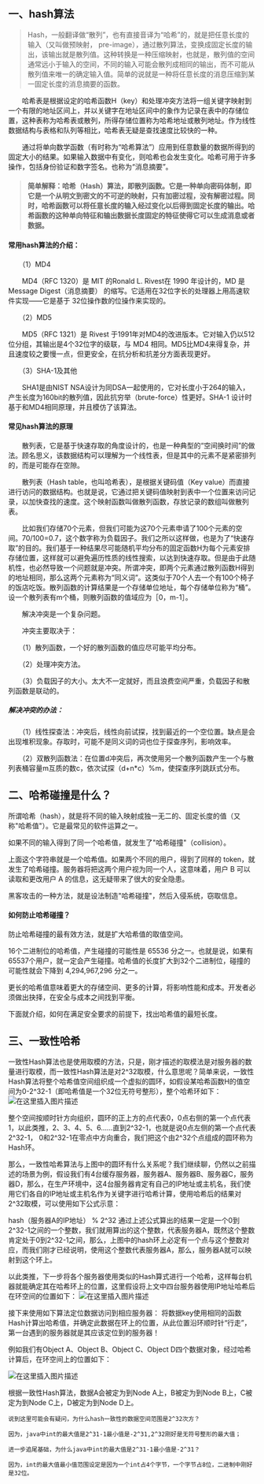 ## 一、hash算法
>Hash，一般翻译做“散列”，也有直接音译为“哈希”的，就是把任意长度的输入（又叫做预映射， pre-image），通过散列算法，变换成固定长度的输出，该输出就是散列值。这种转换是一种压缩映射，也就是，散列值的空间通常远小于输入的空间，不同的输入可能会散列成相同的输出，而不可能从散列值来唯一的确定输入值。简单的说就是一种将任意长度的消息压缩到某一固定长度的消息摘要的函数。

　　哈希表是根据设定的哈希函数H（key）和处理冲突方法将一组关键字映射到一个有限的地址区间上，并以关键字在地址区间中的象作为记录在表中的存储位置，这种表称为哈希表或散列，所得存储位置称为哈希地址或散列地址。作为线性数据结构与表格和队列等相比，哈希表无疑是查找速度比较快的一种。

　　通过将单向数学函数（有时称为“哈希算法”）应用到任意数量的数据所得到的固定大小的结果。如果输入数据中有变化，则哈希也会发生变化。哈希可用于许多操作，包括身份验证和数字签名。也称为“消息摘要”。

>#### 简单解释：哈希（Hash）算法，即散列函数。它是一种单向密码体制，即它是一个从明文到密文的不可逆的映射，只有加密过程，没有解密过程。同时，哈希函数可以将任意长度的输入经过变化以后得到固定长度的输出。哈希函数的这种单向特征和输出数据长度固定的特征使得它可以生成消息或者数据。

#### 常用hash算法的介绍：
　　（1）MD4

　　MD4（RFC 1320）是 MIT 的Ronald L. Rivest在 1990 年设计的，MD 是 Message Digest（消息摘要） 的缩写。它适用在32位字长的处理器上用高速软件实现——它是基于 32位操作数的位操作来实现的。

　　（2）MD5

　　MD5（RFC 1321）是 Rivest 于1991年对MD4的改进版本。它对输入仍以512位分组，其输出是4个32位字的级联，与 MD4 相同。MD5比MD4来得复杂，并且速度较之要慢一点，但更安全，在抗分析和抗差分方面表现更好。

　　（3）SHA-1及其他

　　SHA1是由NIST NSA设计为同DSA一起使用的，它对长度小于264的输入，产生长度为160bit的散列值，因此抗穷举（brute-force）性更好。SHA-1 设计时基于和MD4相同原理，并且模仿了该算法。

#### 常见hash算法的原理
　　散列表，它是基于快速存取的角度设计的，也是一种典型的“空间换时间”的做法。顾名思义，该数据结构可以理解为一个线性表，但是其中的元素不是紧密排列的，而是可能存在空隙。

　　散列表（Hash table，也叫哈希表），是根据关键码值（Key value）而直接进行访问的数据结构。也就是说，它通过把关键码值映射到表中一个位置来访问记录，以加快查找的速度。这个映射函数叫做散列函数，存放记录的数组叫做散列表。

　　比如我们存储70个元素，但我们可能为这70个元素申请了100个元素的空间。70/100=0.7，这个数字称为负载因子。我们之所以这样做，也是为了“快速存取”的目的。我们基于一种结果尽可能随机平均分布的固定函数H为每个元素安排存储位置，这样就可以避免遍历性质的线性搜索，以达到快速存取。但是由于此随机性，也必然导致一个问题就是冲突。所谓冲突，即两个元素通过散列函数H得到的地址相同，那么这两个元素称为“同义词”。这类似于70个人去一个有100个椅子的饭店吃饭。散列函数的计算结果是一个存储单位地址，每个存储单位称为“桶”。设一个散列表有m个桶，则散列函数的值域应为［0，m-1］。

　　解决冲突是一个复杂问题。

　　冲突主要取决于：

　　（1）散列函数，一个好的散列函数的值应尽可能平均分布。

　　（2）处理冲突方法。

　　（3）负载因子的大小。太大不一定就好，而且浪费空间严重，负载因子和散列函数是联动的。

##### 解决冲突的办法：

　　（1）线性探查法：冲突后，线性向前试探，找到最近的一个空位置。缺点是会出现堆积现象。存取时，可能不是同义词的词也位于探查序列，影响效率。

　　（2）双散列函数法：在位置d冲突后，再次使用另一个散列函数产生一个与散列表桶容量m互质的数c，依次试探（d+n*c）%m，使探查序列跳跃式分布。


## 二、哈希碰撞是什么？

所谓哈希（hash），就是将不同的输入映射成独一无二的、固定长度的值（又称"哈希值"）。它是最常见的软件运算之一。

如果不同的输入得到了同一个哈希值，就发生了"哈希碰撞"（collision）。

上面这个字符串就是一个哈希值。如果两个不同的用户，得到了同样的 token，就发生了哈希碰撞。服务器将把这两个用户视为同一个人，这意味着，用户 B 可以读取和更改用户 A 的信息，这无疑带来了很大的安全隐患。

黑客攻击的一种方法，就是设法制造"哈希碰撞"，然后入侵系统，窃取信息。

#### 如何防止哈希碰撞？
防止哈希碰撞的最有效方法，就是扩大哈希值的取值空间。

16个二进制位的哈希值，产生碰撞的可能性是 65536 分之一。也就是说，如果有65537个用户，就一定会产生碰撞。哈希值的长度扩大到32个二进制位，碰撞的可能性就会下降到 4,294,967,296 分之一。

更长的哈希值意味着更大的存储空间、更多的计算，将影响性能和成本。开发者必须做出抉择，在安全与成本之间找到平衡。

下面就介绍，如何在满足安全要求的前提下，找出哈希值的最短长度。

## 三、一致性哈希

一致性Hash算法也是使用取模的方法，只是，刚才描述的取模法是对服务器的数量进行取模，而一致性Hash算法是对2^32取模，什么意思呢？简单来说，一致性Hash算法将整个哈希值空间组织成一个虚拟的圆环，如假设某哈希函数H的值空间为0-2^32-1（即哈希值是一个32位无符号整形），整个哈希环如下：
![在这里插入图片描述](https://img-blog.csdnimg.cn/20190715203425955.png?x-oss-process=image/watermark,type_ZmFuZ3poZW5naGVpdGk,shadow_10,text_aHR0cHM6Ly9ibG9nLmNzZG4ubmV0L2xvdWxhbnl1ZV8=,size_16,color_FFFFFF,t_70)

整个空间按顺时针方向组织，圆环的正上方的点代表0，0点右侧的第一个点代表1，以此类推，2、3、4、5、6……直到2^32-1，也就是说0点左侧的第一个点代表2^32-1， 0和2^32-1在零点中方向重合，我们把这个由2^32个点组成的圆环称为Hash环。

那么，一致性哈希算法与上图中的圆环有什么关系呢？我们继续聊，仍然以之前描述的场景为例，假设我们有4台缓存服务器，服务器A、服务器B、服务器C，服务器D，那么，在生产环境中，这4台服务器肯定有自己的IP地址或主机名，我们使用它们各自的IP地址或主机名作为关键字进行哈希计算，使用哈希后的结果对2^32取模，可以使用如下公式示意：

hash（服务器A的IP地址） %  2^32
通过上述公式算出的结果一定是一个0到2^32-1之间的一个整数，我们就用算出的这个整数，代表服务器A，既然这个整数肯定处于0到2^32-1之间，那么，上图中的hash环上必定有一个点与这个整数对应，而我们刚才已经说明，使用这个整数代表服务器A，那么，服务器A就可以映射到这个环上。

以此类推，下一步将各个服务器使用类似的Hash算式进行一个哈希，这样每台机器就能确定其在哈希环上的位置，这里假设将上文中四台服务器使用IP地址哈希后在环空间的位置如下：
![在这里插入图片描述](https://img-blog.csdnimg.cn/20190715203448223.png?x-oss-process=image/watermark,type_ZmFuZ3poZW5naGVpdGk,shadow_10,text_aHR0cHM6Ly9ibG9nLmNzZG4ubmV0L2xvdWxhbnl1ZV8=,size_16,color_FFFFFF,t_70)
 

接下来使用如下算法定位数据访问到相应服务器：  将数据key使用相同的函数Hash计算出哈希值，并确定此数据在环上的位置，从此位置沿环顺时针“行走”，第一台遇到的服务器就是其应该定位到的服务器！

例如我们有Object A、Object B、Object C、Object D四个数据对象，经过哈希计算后，在环空间上的位置如下：

 ![在这里插入图片描述](https://img-blog.csdnimg.cn/20190715203500338.png?x-oss-process=image/watermark,type_ZmFuZ3poZW5naGVpdGk,shadow_10,text_aHR0cHM6Ly9ibG9nLmNzZG4ubmV0L2xvdWxhbnl1ZV8=,size_16,color_FFFFFF,t_70)

根据一致性Hash算法，数据A会被定为到Node A上，B被定为到Node B上，C被定为到Node C上，D被定为到Node D上。

	说到这里可能会有疑问，为什么hash一致性的数据空间范围是2^32次方？
	
	因为，java中int的最大值是2^31-1最小值是-2^31,2^32刚好是无符号整形的最大值；
	
	进一步追尾基础，为什么java中int的最大值是2^31-1最小值是-2^31？
	
	因为，int的最大值最小值范围设定是因为一个int占4个字节，一个字节占8位，二进制中刚好是32位。
